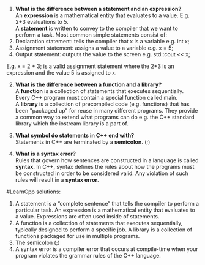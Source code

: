 1. **What is the difference between a statement and an expression?**  
An **expression** is a mathematical entity that evaluates to a value. E.g. 2+3 evaluations to 5.  
A **statement** is written to convey to the compiler that we want to perform a task. Most common simple statements consist of:
  1. Declaration statement: tells the compiler that x is a variable e.g. int x;
  2. Assignment statement: assigns a value to a variable e.g. x = 5;
  3. Output statement: outputs the value to the screen e.g. std::cout << x;      

  E.g. x = 2 + 3; is a valid assignment statement where the 2+3 is an expression and the value 5 is assigned to x.

2. **What is the difference between a function and a library?**  
A **function** is a collection of statements that executes sequentially. Every C++ program must contain a special function called main.  
A **library** is a collection of precompiled code (e.g. functions) that has been "packaged up" for reuse in many different programs. They provide a common way to extend what programs can do e.g. the C++ standard library which the iostream library is a part of.
3. **What symbol do statements in C++ end with?**  
Statements in C++ are terminated by a **semicolon**. (;)

4. **What is a syntax error?**  
Rules that govern how sentences are constructed in a language is called **syntax**. In C++, syntax defines the rules about how the programs must be constructed in order to be considered valid. Any violation of such rules will result in a **syntax error**.

#LearnCpp solutions:
1. A statement is a “complete sentence” that tells the compiler to perform a particular task. An expression is a mathematical entity that evaluates to a value. Expressions are often used inside of statements.
2. A function is a collection of statements that executes sequentially, typically designed to perform a specific job. A library is a collection of functions packaged for use in multiple programs.
3. The semicolon (;)
4. A syntax error is a compiler error that occurs at compile-time when your program violates the grammar rules of the C++ language.
